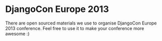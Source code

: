 DjangoCon Europe 2013
==============

There are open sourced materials we use to organise DjangoCon Europe 2013 conference. Feel free to use it to make your conference more awesome :)
